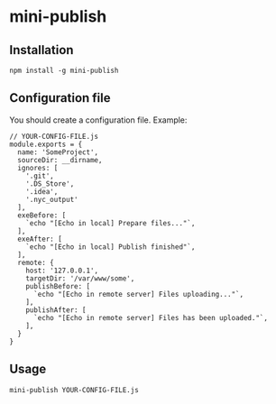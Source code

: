# mini-publish
## Installation
```
npm install -g mini-publish
```

## Configuration file
You should create a configuration file. Example: 

```
// YOUR-CONFIG-FILE.js
module.exports = {
  name: 'SomeProject',
  sourceDir: __dirname,
  ignores: [
    '.git',
    '.DS_Store',
    '.idea',
    '.nyc_output'
  ],
  exeBefore: [
    `echo "[Echo in local] Prepare files..."`,
  ],
  exeAfter: [
    `echo "[Echo in local] Publish finished"`,
  ],
  remote: {
    host: '127.0.0.1',
    targetDir: '/var/www/some',
    publishBefore: [
      `echo "[Echo in remote server] Files uploading..."`,
    ],
    publishAfter: [
      `echo "[Echo in remote server] Files has been uploaded."`,
    ],
  }
}
```

## Usage
```
mini-publish YOUR-CONFIG-FILE.js
```

